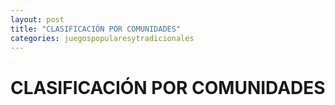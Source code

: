 ```yaml
---
layout: post
title: "CLASIFICACIÓN POR COMUNIDADES"
categories: juegospopularesytradicionales
---
```


# CLASIFICACIÓN POR COMUNIDADES
